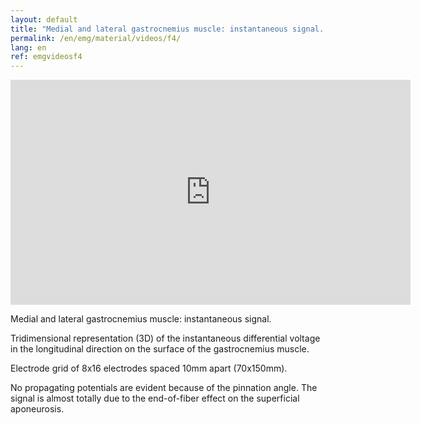 ```yaml
---
layout: default
title: "Medial and lateral gastrocnemius muscle: instantaneous signal. Quiet standing."
permalink: /en/emg/material/videos/f4/
lang: en
ref: emgvideosf4
---
```


<iframe width="640" height="360" src="https://www.youtube-nocookie.com/embed/4-K-LNY_RSM?rel=0&amp;showinfo=0" frameborder="0" gesture="media" allowfullscreen></iframe>

Medial and lateral gastrocnemius muscle: instantaneous signal.

Tridimensional representation (3D) of the instantaneous differential voltage in the longitudinal direction on the surface of the gastrocnemius muscle.

Electrode grid of 8x16 electrodes spaced 10mm apart (70x150mm).

No propagating potentials are evident because of the pinnation angle. The signal is almost totally due to the end-of-fiber effect on the superficial aponeurosis.
